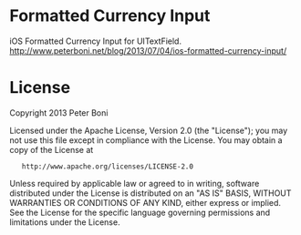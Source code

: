 Formatted Currency Input
========================

iOS Formatted Currency Input for UITextField.
http://www.peterboni.net/blog/2013/07/04/ios-formatted-currency-input/

License
=======

   Copyright 2013 Peter Boni

   Licensed under the Apache License, Version 2.0 (the "License");
   you may not use this file except in compliance with the License.
   You may obtain a copy of the License at

       http://www.apache.org/licenses/LICENSE-2.0

   Unless required by applicable law or agreed to in writing, software
   distributed under the License is distributed on an "AS IS" BASIS,
   WITHOUT WARRANTIES OR CONDITIONS OF ANY KIND, either express or implied.
   See the License for the specific language governing permissions and
   limitations under the License.
